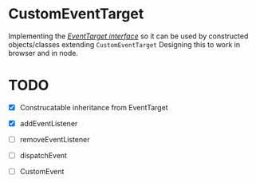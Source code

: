 # CustomEventTarget

Implementing the [*EventTarget interface*](https://www.w3.org/TR/DOM-Level-2-Events/events.html#Events-EventTarget) so it can be used by constructed objects/classes extending `CustomEventTarget`
Designing this to work in browser and in node.

# TODO

 - [x] Construcatable inheritance from EventTarget
 - [x] addEventListener
 - [ ] removeEventListener
 - [ ] dispatchEvent
 - [ ] CustomEvent
 
